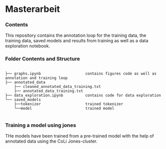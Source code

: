 # Masterarbeit

### Contents

This repository contains the annotation loop for the training data, the training data, saved models and results from training as well as a data exploration notebook.

### Folder Contents and Structure

```

├── graphs.ipynb                    contains figures code as well as annotation and training loop
├── annotated_data
    ├── cleaned_annotated_data_training.txt 
    ├── annotated_data_training.txt
├── data_exploration.ipynb          contains code for data exploration
└── saved_models
    ├──tokenizer                    trained tokenizer
    └──model                        trained model
    
```

### Training a model using jones

THe models have been trained from a pre-trained model with the help of annotated data using the CoLi Jones-cluster. 
